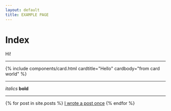 ```yaml
---
layout: default
title: EXAMPLE PAGE
---
```


# Index

Hi!

------

{% include components/card.html cardtitle="Hello" cardbody="from card world" %}

------

*italics*
**bold**

------

{% for post in site.posts %}
<a href="{{ post.url | relative }}">I wrote a post once</a>
{% endfor %}
